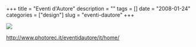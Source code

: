 +++
title = "Eventi d'Autore"
description = ""
tags = []
date = "2008-01-24"
categories = ["design"]
slug = "eventi-dautore"
+++


 

  <div id="screens-thumbs" class="clearfix">
    <div class="txt-center" id="design-submission"><a href="http://www.photorec.it/eventidautore/it/home/"><img id='bluga-thumbnail-1079' class='bluga-thumbnail large' src='/media/bluga/
wt47f281fc8f2e0_0.jpg'/></a></div>  
  </div>   
<p><a href="http://www.photorec.it/eventidautore/it/home/">http://www.photorec.it/eventidautore/it/home/</a></p>




